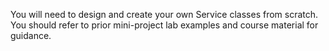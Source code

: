 You will need to design and create your own Service classes from scratch.
You should refer to prior mini-project lab examples and course material for guidance.  